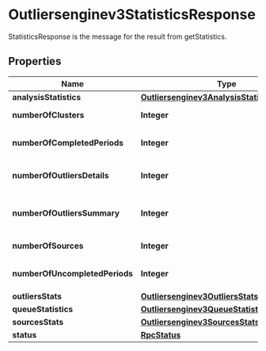 

# Outliersenginev3StatisticsResponse

StatisticsResponse is the message for the result from getStatistics.

## Properties

| Name | Type | Description | Notes |
|------------ | ------------- | ------------- | -------------|
|**analysisStatistics** | [**Outliersenginev3AnalysisStatisticsMessage**](Outliersenginev3AnalysisStatisticsMessage.md) |  |  [optional] |
|**numberOfClusters** | **Integer** | Number of clusters. |  [optional] |
|**numberOfCompletedPeriods** | **Integer** | Number of completed periods. |  [optional] |
|**numberOfOutliersDetails** | **Integer** | Number of outliers in details table. |  [optional] |
|**numberOfOutliersSummary** | **Integer** | Number of outliers in summary table. |  [optional] |
|**numberOfSources** | **Integer** | Number of sources. |  [optional] |
|**numberOfUncompletedPeriods** | **Integer** | Number of uncompleted periods. |  [optional] |
|**outliersStats** | [**Outliersenginev3OutliersStats**](Outliersenginev3OutliersStats.md) |  |  [optional] |
|**queueStatistics** | [**Outliersenginev3QueueStatisticsMessage**](Outliersenginev3QueueStatisticsMessage.md) |  |  [optional] |
|**sourcesStats** | [**Outliersenginev3SourcesStats**](Outliersenginev3SourcesStats.md) |  |  [optional] |
|**status** | [**RpcStatus**](RpcStatus.md) |  |  [optional] |



